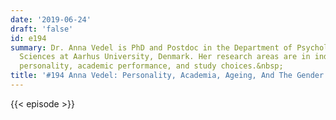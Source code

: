 ```yaml
---
date: '2019-06-24'
draft: 'false'
id: e194
summary: Dr. Anna Vedel is PhD and Postdoc in the Department of Psychology and Behavioural
  Sciences at Aarhus University, Denmark. Her research areas are in individual differences,
  personality, academic performance, and study choices.&nbsp;
title: '#194 Anna Vedel: Personality, Academia, Ageing, And The Gender Equality Paradox'
---
```

{{< episode >}}
